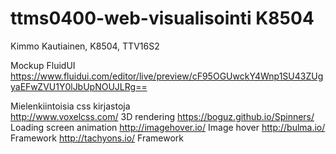 # ttms0400-web-visualisointi K8504

Kimmo Kautiainen, K8504, TTV16S2

Mockup FluidUI https://www.fluidui.com/editor/live/preview/cF95OGUwckY4Wnp1SU43ZUgyaEFwZVU1Y0lJbUpNOUJLRg==

Mielenkiintoisia css kirjastoja <br>
http://www.voxelcss.com/ 3D rendering
https://boguz.github.io/Spinners/  Loading screen animation
http://imagehover.io/  Image hover
http://bulma.io/ Framework
http://tachyons.io/ Framework
